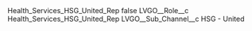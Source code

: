 <?xml version="1.0" encoding="UTF-8"?>
<CustomMetadata xmlns="http://soap.sforce.com/2006/04/metadata" xmlns:xsi="http://www.w3.org/2001/XMLSchema-instance" xmlns:xsd="http://www.w3.org/2001/XMLSchema">
    <label>Health_Services_HSG_United_Rep</label>
    <protected>false</protected>
    <values>
        <field>LVGO__Role__c</field>
        <value xsi:type="xsd:string">Health_Services_HSG_United_Rep</value>
    </values>
    <values>
        <field>LVGO__Sub_Channel__c</field>
        <value xsi:type="xsd:string">HSG - United</value>
    </values>
</CustomMetadata>

